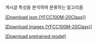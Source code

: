 게시글 특성을 분석하여 분류하는 알고리즘

[[Download json (YFCC100M-20Class)]](https://drive.google.com/file/d/1ErEq9Q4ypEvGKO_fUDW5S_nxfi_KRS63/view?usp=sharing)

[[Download images (YFCC100M-20Class)]](https://drive.google.com/file/d/1TJ7OvulsYhH1sZ6UPb36swmYKwAYCWca/view?usp=sharing)

[[Download pretrained model]]()
